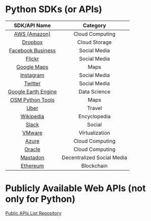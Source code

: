 # Python SDKs (or APIs)

 **SDK/API Name** | **Category** 
:---:|:---:
 [AWS (Amazon)][1] | Cloud Computing 
 [Dropbox][2] | Cloud Storage 
 [Facebook Business][3] | Social Media 
 [Flickr][4] | Social Media 
 [Google Maps][5] | Maps 
 [Instagram][6] | Social Media 
 [Twitter][7] | Social Media 
 [Google Earth Engine][8] | Data Science 
 [OSM Python Tools][9] | Maps 
 [Uber][10] | Travel 
 [Wikipedia][11] | Encyclopedia 
 [Slack][12] | Social 
 [VMware][13] | Virtualization 
 [Azure][14] | Cloud Computing 
 [Oracle][15] | Cloud Computing 
 [Mastadon][16] | Decentralized Social Media 
 [Ethereum][17] | Blockchain 

# Publicly Available Web APIs (not only for Python)
 [Public APIs List Repository][18]

[1]: https://boto3.amazonaws.com/v1/documentation/api/latest/index.html
[2]: https://www.dropbox.com/developers/reference/getting-started?_tk=guides_lp&_ad=tutorial5&_camp=get_started
[3]: https://developers.facebook.com/docs/business-sdk/getting-started#python
[4]: https://stuvel.eu/software/flickrapi/
[5]: https://github.com/googlemaps/google-maps-services-python
[6]: https://rapidapi.com/blog/instagram-api-python/
[7]: https://developer.twitter.com/en/docs/twitter-api/tools-and-libraries/v2
[8]: https://developers.google.com/earth-engine/guides/python_install
[9]: https://github.com/mocnik-science/osm-python-tools
[10]: https://developer.uber.com/docs/riders/ride-requests/tutorials/api/python
[11]: https://wikipedia.readthedocs.io/en/latest/
[12]: https://slack.dev/python-slack-sdk/web/index.html
[13]: https://developer.vmware.com/sdks
[14]: https://azure.github.io/azure-sdk-for-python/
[15]: https://docs.oracle.com/en-us/iaas/Content/API/SDKDocs/pythonsdk.htm
[16]: https://mastodonpy.readthedocs.io/en/stable/
[17]: https://ethereum.org/en/developers/docs/programming-languages/python/
[18]: https://github.com/public-apis/public-apis